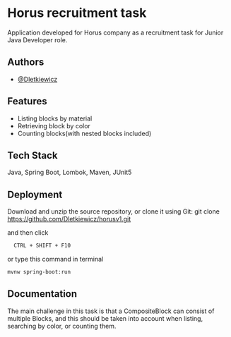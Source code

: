 
# Horus recruitment task
Application developed for Horus company as a recruitment task for Junior Java Developer role.




## Authors

- [@Dletkiewicz](https://www.github.com/dletkiewicz)



## Features

- Listing blocks by material
- Retrieving block by color
- Counting blocks(with nested blocks included)

## Tech Stack

Java, Spring Boot, Lombok, Maven, JUnit5



## Deployment

Download and unzip the source repository, or clone it using Git:
 git clone https://github.com/Dletkiewicz/horusv1.git

and then click
```bash
  CTRL + SHIFT + F10
```
or type this command in terminal
```bash
mvnw spring-boot:run
```

## Documentation

The main challenge in this task is that a CompositeBlock can consist of multiple Blocks, and this should be taken into account when listing, searching by color, or counting them.

